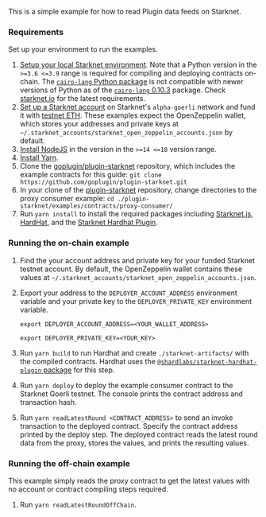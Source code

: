 This is a simple example for how to read Plugin data feeds on Starknet.

### Requirements

Set up your environment to run the examples.

1. [Setup your local Starknet environment](https://starknet.io/docs/quickstart.html). Note that a Python version in the `>=3.6 <=3.9` range is required for compiling and deploying contracts on-chain. The [`cairo-lang` Python package](https://pypi.org/project/cairo-lang/) is not compatible with newer versions of Python as of the [`cairo-lang` 0.10.3](https://pypi.org/project/cairo-lang/0.10.3/) package. Check [starknet.io](https://starknet.io/docs/quickstart.html) for the latest requirements.
1. [Set up a Starknet account](https://starknet.io/docs/hello_starknet/account_setup.html) on Starknet's `alpha-goerli` network and fund it with [testnet ETH](https://faucet.goerli.starknet.io/). These examples expect the OpenZeppelin wallet, which stores your addresses and private keys at `~/.starknet_accounts/starknet_open_zeppelin_accounts.json` by default.
1. [Install NodeJS](https://nodejs.org/en/download/) in the version in the `>=14 <=18` version range.
1. [Install Yarn](https://classic.yarnpkg.com/lang/en/docs/install/).
1. Clone the [goplugin/plugin-starknet](https://github.com/goplugin/plugin-starknet) repository, which includes the example contracts for this guide: `git clone https://github.com/goplugin/plugin-starknet.git`
1. In your clone of the [plugin-starknet](https://github.com/goplugin/plugin-starknet) repository, change directories to the proxy consumer example: `cd ./plugin-starknet/examples/contracts/proxy-consumer/`
1. Run `yarn install` to install the required packages including [Starknet.js](https://www.starknetjs.com/), [HardHat](https://hardhat.org/), and the [Starknet Hardhat Plugin](https://shard-labs.github.io/starknet-hardhat-plugin/).

### Running the on-chain example

1. Find the your account address and private key for your funded Starknet testnet account. By default, the OpenZeppelin wallet contains these values at `~/.starknet_accounts/starknet_open_zeppelin_accounts.json`.
1. Export your address to the `DEPLOYER_ACCOUNT_ADDRESS` environment variable and your private key to the `DEPLOYER_PRIVATE_KEY` environment variable.

   ```shell
   export DEPLOYER_ACCOUNT_ADDRESS=<YOUR_WALLET_ADDRESS>
   ```

   ```shell
   export DEPLOYER_PRIVATE_KEY=<YOUR_KEY>
   ```

1. Run `yarn build` to run Hardhat and create `./starknet-artifacts/` with the compiled contracts. Hardhat uses the [`@shardlabs/starknet-hardhat-plugin` package](https://www.npmjs.com/package/@shardlabs/starknet-hardhat-plugin) for this step.
1. Run `yarn deploy` to deploy the example consumer contract to the Starknet Goerli testnet. The console prints the contract address and transaction hash.
1. Run `yarn readLatestRound <CONTRACT_ADDRESS>` to send an invoke transaction to the deployed contract. Specify the contract address printed by the deploy step. The deployed contract reads the latest round data from the proxy, stores the values, and prints the resulting values.

### Running the off-chain example

This example simply reads the proxy contract to get the latest values with no account or contract compiling steps required.

1. Run `yarn readLatestRoundOffChain`.
